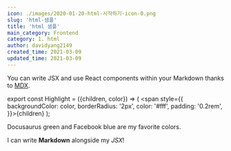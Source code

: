 ```yaml
---
icon: ./images/2020-01-20-html-시작하기-icon-0.png
slug: 'html-샘플'
title: 'html 샘플'
main_category: Frontend
category: 1. html
author: davidyang2149
created_time: 2021-03-09
updated_time: 2021-03-09
---
```


You can write JSX and use React components within your Markdown thanks to [MDX](https://mdxjs.com/).

export const Highlight = ({children, color}) => ( <span style={{
      backgroundColor: color,
      borderRadius: '2px',
      color: '#fff',
      padding: '0.2rem',
    }}>{children}</span> );

<Highlight color="#25c2a0">Docusaurus green</Highlight> and <Highlight color="#1877F2">Facebook blue</Highlight> are my favorite colors.

I can write **Markdown** alongside my _JSX_!
